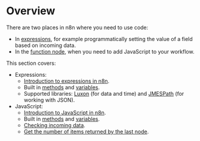 # Overview

There are two places in n8n where you need to use code:

* In [expressions](/code-examples/expressions/), for example programmatically setting the value of a field based on incoming data.
* In the [function node](/integrations/core-nodes/n8n-nodes-base.function/), when you need to add JavaScript to your workflow.

This section covers:

* Expressions:
    * [Introduction to expressions in n8n](/code-examples/expressions/).
    * Built in [methods](/code-examples/expressions/methods/) and [variables](/code-examples/expressions/variables/).
    * Supported libraries: [Luxon](/code-examples/expressions/luxon/) (for data and time) and [JMESPath](/code-examples/expressions/jmespath/) (for working with JSON).
* JavaScript:
    * [Introduction to JavaScript in n8n](/code-examples/javascript-functions/).
    * Built in [methods](/code-examples/javascript-functions/methods/) and [variables](/code-examples/javascript-functions/variables/).
    * [Checking incoming data](/code-examples/javascript-functions/check-incoming-data/).
    * [Get the number of items returned by the last node](/code-examples/javascript-functions/number-items-last-node/).